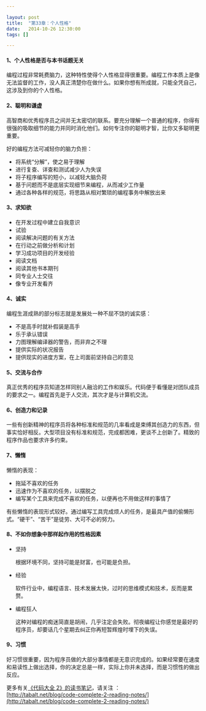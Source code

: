 ```yaml
---

layout: post
title:  "第33章：个人性格"
date:   2014-10-26 12:30:00
tags: []

---
```



#### 1、个人性格是否与本书话题无关


编程过程非常耗费脑力，这种特性使得个人性格显得很重要。编程工作本质上是像无法监督的工作，没人真正清楚你在做什么。如果你想有所成就，只能全凭自己，这涉及到你的个人性格。


#### 2、聪明和谦虚

高智商和优秀程序员之间并无太密切的联系。要充分理解一个普通的程序，你得有很强的吸取细节的能力并同时消化他们。如何专注你的聪明才智，比你又多聪明更重要。

好的编程方法可减轻你的脑力负担：

* 将系统“分解”，使之易于理解
* 进行复查、详查和测试减少人为失误
* 将子程序编写的短小，以减轻大脑负荷
* 基于问题而不是底层实现细节来编程，从而减少工作量
* 通过各种各样的规范，将思路从相对繁琐的编程事务中解放出来


#### 3、求知欲

* 在开发过程中建立自我意识
* 试验
* 阅读解决问题的有关方法
* 在行动之前做分析和计划
* 学习成功项目的开发经验
* 阅读文档
* 阅读其他书本期刊
* 同专业人士交往
* 像专业开发看齐


#### 4、诚实

编程生涯成熟的部分标志就是发展处一种不屈不饶的诚实感：

* 不是高手时就补假装是高手
* 乐于承认错误
* 力图理解编译器的警告，而非弃之不理
* 提供实际的状况报告
* 提供现实的进度方案，在上司面前坚持自己的意见



#### 5、交流与合作

真正优秀的程序员知道怎样同别人融洽的工作和娱乐。代码便于看懂是对团队成员的要求之一。编程首先是于人交流，其次才是与计算机交流。


#### 6、创造力和记录

一些有创新精神的程序员将各种标准和规范的几率看成是束缚其创造力的东西，但事实恰好相反。大型项目没有标准和规范，完成都困难，更谈不上创新了。精致的程序作品也要求许多约束。


#### 7、懒惰

懒惰的表现：

* 拖延不喜欢的任务
* 迅速作为不喜欢的任务，以摆脱之
* 编写某个工具来完成不喜欢的任务，以便再也不用做这样的事情了

有些懒惰的表现形式较好。通过编写工具完成烦人的任务，是最具产值的偷懒形式。“硬干”、“苦干”是徒劳、大可不必的努力。


#### 8、不如你想象中那样起作用的性格因素

* 坚持

	根据环境不同，坚持可能是财富，也可能是负担。

* 经验

	软件行业中，编程语言、技术发展太快，过时的思维模式和技术，反而是累赘。
	
* 编程狂人

	这种对编程的痴迷简直是胡闹，几乎注定会失败。彻夜编程让你感觉是最好的程序员，却要话几个星期去纠正你再短暂辉煌时埋下的失误。
	
	
#### 9、习惯

好习惯很重要，因为程序员做的大部分事情都是无意识完成的。如果经常要在速度和易读性上做出选择，你的决定总是一样，实际上你并未选择，而是习惯性的做出反应。


	

更多有关[《代码大全 2》的读书笔记](http://tabalt.net/blog/code-complete-2-reading-notes/)，请关注 ：  
[http://tabalt.net/blog/code-complete-2-reading-notes/](http://tabalt.net/blog/code-complete-2-reading-notes/)




